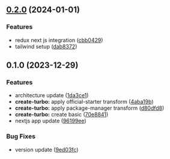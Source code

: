 

## [0.2.0](https://github.com/tarungarg/turborepo/compare/0.1.0...0.2.0) (2024-01-01)


### Features

* redux next js integration ([cbb0429](https://github.com/tarungarg/turborepo/commit/cbb0429b8825cb41a6d0a62cab4757773c07c841))
* tailwind setup ([dab8372](https://github.com/tarungarg/turborepo/commit/dab8372ef709f8492a9d98898e370e831ba431f8))

## 0.1.0 (2023-12-29)


### Features

* architecture update ([1da3ce1](https://github.com/tarungarg/turborepo/commit/1da3ce1cf4af90732a30c68c1feb34a2b725c4ca))
* **create-turbo:** apply official-starter transform ([4aba19b](https://github.com/tarungarg/turborepo/commit/4aba19b0f5b5e3026492eb19b99674ecd876fbe7))
* **create-turbo:** apply package-manager transform ([d80dfd8](https://github.com/tarungarg/turborepo/commit/d80dfd8a7392ca42be04fdae93064c23bd56eeb0))
* **create-turbo:** create basic ([70e8841](https://github.com/tarungarg/turborepo/commit/70e8841efe52bde576b92a547978e6f67ca84b85))
* nextjs app update ([96199ee](https://github.com/tarungarg/turborepo/commit/96199ee2d173efaae01bd59cf38ebafbb8d9da4e))


### Bug Fixes

* version update ([9ed03fc](https://github.com/tarungarg/turborepo/commit/9ed03fc11c70116649c4daa746b298723c4101af))
